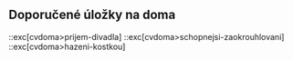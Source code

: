 ## Doporučené úložky na doma

::exc[cvdoma>prijem-divadla]
::exc[cvdoma>schopnejsi-zaokrouhlovani]
::exc[cvdoma>hazeni-kostkou]
